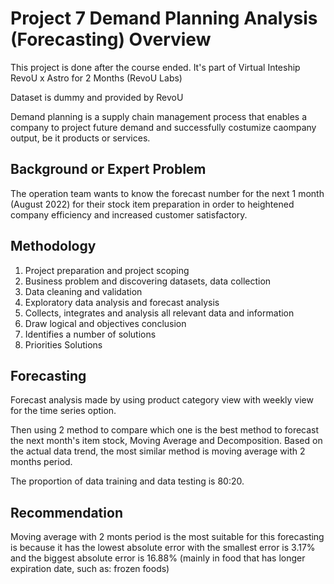 # Project 7 Demand Planning Analysis (Forecasting) Overview

This project is done after the course ended. It's part of Virtual Inteship RevoU x Astro for 2 Months (RevoU Labs)

Dataset is dummy and provided by RevoU

Demand planning is a supply chain management process that enables a company to project future demand and successfully costumize caompany output, be it products or services.

## Background or Expert Problem

The operation team wants to know the forecast number for the next 1 month (August 2022) for their stock item preparation  in order to heightened company efficiency and increased customer satisfactory.

## Methodology
 1. Project preparation and project scoping 
 2. Business problem and discovering datasets, data collection
 3. Data cleaning and validation
 4. Exploratory data analysis and forecast analysis
 5. Collects, integrates and analysis all relevant data and information
 6. Draw logical and objectives conclusion
 7. Identifies a number of solutions
 8. Priorities Solutions

## Forecasting

Forecast analysis made by using product category view with weekly view for the time series option. 

Then using 2 method to compare which one is the best method to forecast the next month's item stock, Moving Average and Decomposition. Based on the actual data trend, the most similar method is moving average with 2 months period. 

The proportion of data training and data testing is 80:20. 

## Recommendation

Moving average with 2 monts period is the most suitable for this forecasting is because it has the lowest absolute error with the smallest error is 3.17% and the biggest absolute error is 16.88% (mainly in food that has longer expiration date, such as: frozen foods)
